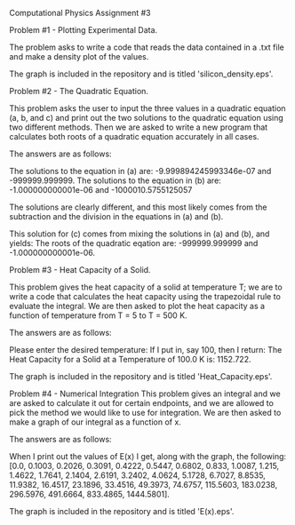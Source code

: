 Computational Physics Assignment #3

Problem #1 - Plotting Experimental Data.

 The problem asks to write a code that reads the data contained in a .txt file and make a density plot of the values. 
 
 The graph is included in the repository and is titled 'silicon_density.eps'. 
 
Problem #2 - The Quadratic Equation.

 This problem asks the user to input the three values in a quadratic equation (a, b, and c) and print out the two solutions to the quadratic equation using two different methods. Then we are asked to write a new program that calculates both roots of a quadratic equation accurately in all cases. 
 
 The answers are as follows:
 
 The solutions to the equation in (a) are:  -9.999894245993346e-07 and -999999.999999.
 The solutions to the equation in (b) are: -1.000000000001e-06 and -1000010.5755125057
 
 The solutions are clearly different, and this most likely comes from the subtraction and the division in the equations in (a) and (b).
 
 This solution for (c) comes from mixing the solutions in (a) and (b), and yields: The roots of the quadratic eqation are:  -999999.999999 and -1.000000000001e-06.


Problem #3 - Heat Capacity of a Solid.

 This problem gives the heat capacity of a solid at temperature T; we are to write a code that calculates the heat capacity using the trapezoidal rule to evaluate the integral. We are then asked to plot the heat capacity as a function of temperature from T = 5 to T = 500 K. 
 
 The answers are as follows:
 
 Please enter the desired temperature: 
 If I put in, say 100, then I return: The Heat Capacity for a Solid at a Temperature of  100.0 K is:  1152.722. 
 
 The graph is included in the repository and is titled 'Heat_Capacity.eps'. 
 
 
Problem #4 - Numerical Integration
 This problem gives an integral and we are asked to calculate it out for certain endpoints, and we are allowed to pick the method we would like to use for integration. We are then asked to make a graph of our integral as a function of x. 
 
 The answers are as follows:
 
 When I print out the values of E(x) I get, along with the graph, the following: [0.0, 0.1003, 0.2026, 0.3091, 0.4222, 0.5447, 0.6802, 0.833, 1.0087, 1.215, 1.4622, 1.7641, 2.1404, 2.6191, 3.2402, 4.0624, 5.1728, 6.7027, 8.8535, 11.9382, 16.4517, 23.1896, 33.4516, 49.3973, 74.6757, 115.5603, 183.0238, 296.5976, 491.6664, 833.4865, 1444.5801].
 
 The graph is included in the repository and is titled 'E(x).eps'.
